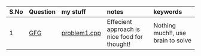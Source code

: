 |S.No | Question | my stuff | notes | keywords | 
|:---|:--|:--|:--|:--|
|1 | [GFG](https://www.geeksforgeeks.org/swap-characters-in-a-string/) | [problem1.cpp](problem1.cpp) | Effecient approach is nice food for thought! | Nothing much!!, use brain to solve |


